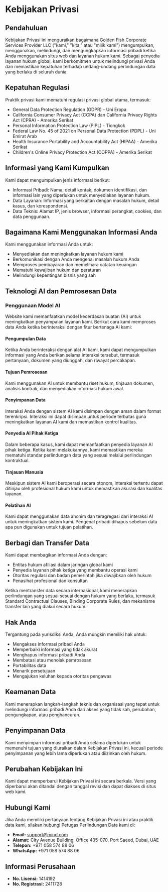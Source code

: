 # Kebijakan Privasi

## Pendahuluan

Kebijakan Privasi ini menguraikan bagaimana Golden Fish Corporate Services Provider LLC ("kami," "kita," atau "milik kami") mengumpulkan, menggunakan, melindungi, dan mengungkapkan informasi pribadi ketika Anda menggunakan situs web dan layanan hukum kami. Sebagai penyedia layanan hukum global, kami berkomitmen untuk melindungi privasi Anda dan memastikan kepatuhan terhadap undang-undang perlindungan data yang berlaku di seluruh dunia.

## Kepatuhan Regulasi

Praktik privasi kami mematuhi regulasi privasi global utama, termasuk:

- General Data Protection Regulation (GDPR) - Uni Eropa
- California Consumer Privacy Act (CCPA) dan California Privacy Rights Act (CPRA) - Amerika Serikat
- Personal Information Protection Law (PIPL) - Tiongkok
- Federal Law No. 45 of 2021 on Personal Data Protection (PDPL) - Uni Emirat Arab
- Health Insurance Portability and Accountability Act (HIPAA) - Amerika Serikat
- Children's Online Privacy Protection Act (COPPA) - Amerika Serikat

## Informasi yang Kami Kumpulkan

Kami dapat mengumpulkan jenis informasi berikut:

- Informasi Pribadi: Nama, detail kontak, dokumen identifikasi, dan informasi lain yang diperlukan untuk menyediakan layanan hukum.
- Data Layanan: Informasi yang berkaitan dengan masalah hukum, detail kasus, dan korespondensi.
- Data Teknis: Alamat IP, jenis browser, informasi perangkat, cookies, dan data penggunaan.

## Bagaimana Kami Menggunakan Informasi Anda

Kami menggunakan informasi Anda untuk:

- Menyediakan dan meningkatkan layanan hukum kami
- Berkomunikasi dengan Anda mengenai masalah hukum Anda
- Memproses pembayaran dan memelihara catatan keuangan
- Mematuhi kewajiban hukum dan peraturan
- Melindungi kepentingan bisnis yang sah

## Teknologi AI dan Pemrosesan Data

### Penggunaan Model AI

Website kami memanfaatkan model kecerdasan buatan (AI) untuk meningkatkan penyampaian layanan kami. Berikut cara kami memproses data Anda ketika berinteraksi dengan fitur bertenaga AI kami:

#### Pengumpulan Data

Ketika Anda berinteraksi dengan alat AI kami, kami dapat mengumpulkan informasi yang Anda berikan selama interaksi tersebut, termasuk pertanyaan, dokumen yang diunggah, dan riwayat percakapan.

#### Tujuan Pemrosesan

Kami menggunakan AI untuk membantu riset hukum, tinjauan dokumen, analisis kontrak, dan menyediakan informasi hukum awal.

#### Penyimpanan Data

Interaksi Anda dengan sistem AI kami disimpan dengan aman dalam format terenkripsi. Interaksi ini dapat disimpan untuk periode terbatas guna meningkatkan layanan AI kami dan memastikan kontrol kualitas.

#### Penyedia AI Pihak Ketiga

Dalam beberapa kasus, kami dapat memanfaatkan penyedia layanan AI pihak ketiga. Ketika kami melakukannya, kami memastikan mereka mematuhi standar perlindungan data yang sesuai melalui perlindungan kontraktual.

#### Tinjauan Manusia

Meskipun sistem AI kami beroperasi secara otonom, interaksi tertentu dapat ditinjau oleh profesional hukum kami untuk memastikan akurasi dan kualitas layanan.

#### Pelatihan AI

Kami dapat menggunakan data anonim dan teragregasi dari interaksi AI untuk meningkatkan sistem kami. Pengenal pribadi dihapus sebelum data apa pun digunakan untuk tujuan pelatihan.

## Berbagi dan Transfer Data

Kami dapat membagikan informasi Anda dengan:

- Entitas hukum afiliasi dalam jaringan global kami
- Penyedia layanan pihak ketiga yang membantu operasi kami
- Otoritas regulasi dan badan pemerintah jika diwajibkan oleh hukum
- Penasihat profesional dan konsultan

Ketika mentransfer data secara internasional, kami menerapkan perlindungan yang sesuai sesuai dengan hukum yang berlaku, termasuk Standard Contractual Clauses, Binding Corporate Rules, dan mekanisme transfer lain yang diakui secara hukum.

## Hak Anda

Tergantung pada yurisdiksi Anda, Anda mungkin memiliki hak untuk:

- Mengakses informasi pribadi Anda
- Memperbaiki informasi yang tidak akurat
- Menghapus informasi pribadi Anda
- Membatasi atau menolak pemrosesan
- Portabilitas data
- Menarik persetujuan
- Mengajukan keluhan kepada otoritas pengawas

## Keamanan Data

Kami menerapkan langkah-langkah teknis dan organisasi yang tepat untuk melindungi informasi pribadi Anda dari akses yang tidak sah, perubahan, pengungkapan, atau penghancuran.

## Penyimpanan Data

Kami menyimpan informasi pribadi Anda selama diperlukan untuk memenuhi tujuan yang diuraikan dalam Kebijakan Privasi ini, kecuali periode penyimpanan yang lebih lama diperlukan atau diizinkan oleh hukum.

## Perubahan Kebijakan Ini

Kami dapat memperbarui Kebijakan Privasi ini secara berkala. Versi yang diperbarui akan ditandai dengan tanggal revisi dan dapat diakses di situs web kami.

## Hubungi Kami

Jika Anda memiliki pertanyaan tentang Kebijakan Privasi ini atau praktik data kami, silakan hubungi Petugas Perlindungan Data kami di:

- **Email:** support@mind.com
- **Alamat:** City Avenue Building, Office 405-070, Port Saeed, Dubai, UAE
- **Telepon:** +971 058 574 88 06
- **WhatsApp:** +971 058 574 88 06

## Informasi Perusahaan

- **No. Lisensi:** 1414192
- **No. Registrasi:** 2411728